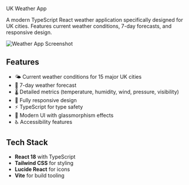 UK Weather App

A modern TypeScript React weather application specifically designed for UK cities. Features current weather conditions, 7-day forecasts, and responsive design.

![Weather App Screenshot](screenshot.png)

## Features

- 🌤️ Current weather conditions for 15 major UK cities
- 📅 7-day weather forecast
- 🌡️ Detailed metrics (temperature, humidity, wind, pressure, visibility)
- 📱 Fully responsive design
- ⚡ TypeScript for type safety
- 🎨 Modern UI with glassmorphism effects
- ♿ Accessibility features

## Tech Stack

- **React 18** with TypeScript
- **Tailwind CSS** for styling
- **Lucide React** for icons
- **Vite** for build tooling
